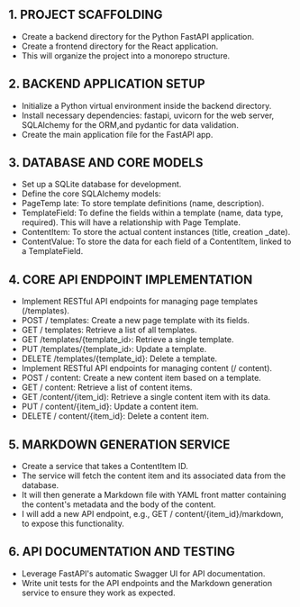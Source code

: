 

## 1. PROJECT SCAFFOLDING

- Create a backend directory for the Python FastAPI application.
- Create a frontend directory for the React application.
- This will organize the project into a monorepo structure.


## 2. BACKEND APPLICATION SETUP

- Initialize a Python virtual environment inside the backend directory.
- Install necessary dependencies: fastapi, uvicorn for the web server, SQLAlchemy for the ORM,and pydantic for data validation.
- Create the main application file for the FastAPl app.


## 3. DATABASE AND CORE MODELS

- Set up a SQLite database for development.
- Define the core SQLAlchemy models:
- PageTemp late: To store template definitions (name, description).
- TemplateField: To define the fields within a template (name, data type, required). This will have a relationship with Page Template.
- ContentItem: To store the actual content instances (title, creation _date).
- ContentValue: To store the data for each field of a ContentItem, linked to a TemplateField.


## 4. CORE API ENDPOINT IMPLEMENTATION

- Implement RESTful API endpoints for managing page templates (/templates).
- POST / templates: Create a new page template with its fields.
- GET / templates: Retrieve a list of all templates.
- GET /templates/{template_id›: Retrieve a single template.
- PUT /templates/{template_id›: Update a template.
- DELETE /templates/{template_id}: Delete a template.
- Implement RESTful API endpoints for managing content (/ content).
- POST / content: Create a new content item based on a template.
- GET / content: Retrieve a list of content items.
- GET /content/{item_id): Retrieve a single content item with its data.
- PUT / content/{item_id}: Update a content item.
- DELETE / content/{item_id}: Delete a content item.


## 5. MARKDOWN GENERATION SERVICE

- Create a service that takes a ContentItem ID.
- The service will fetch the content item and its associated data from the database.
- It will then generate a Markdown file with YAML front matter containing the content's metadata and the body of the content.
- I will add a new API endpoint, e.g., GET / content/{item_id}/markdown, to expose this functionality.


## 6. API DOCUMENTATION AND TESTING

- Leverage FastAPl's automatic Swagger Ul for API documentation.
- Write unit tests for the API endpoints and the Markdown generation service to ensure they work as expected.

